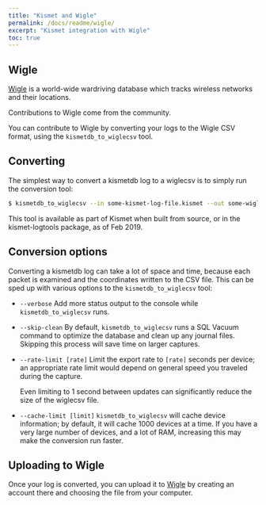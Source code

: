 ```yaml
---
title: "Kismet and Wigle"
permalink: /docs/readme/wigle/
excerpt: "Kismet integration with Wigle"
toc: true
---
```


## Wigle
[Wigle](https://www.wigle.net) is a world-wide wardriving database which tracks wireless networks and their locations.

Contributions to Wigle come from the community.

You can contribute to Wigle by converting your logs to the Wigle CSV format, using the `kismetdb_to_wiglecsv` tool.

## Converting

The simplest way to convert a kismetdb log to a wiglecsv is to simply run the conversion tool:

```bash
$ kismetdb_to_wiglecsv --in some-kismet-log-file.kismet --out some-wigle-file.csv
```

This tool is available as part of Kismet when built from source, or in the kismet-logtools package, as of Feb 2019.

## Conversion options

Converting a kismetdb log can take a lot of space and time, because each packet is examined and the coordinates written to the CSV file.  This can be sped up with various options to the `kismetdb_to_wiglecsv` tool:

* `--verbose`
    Add more status output to the console while `kismetdb_to_wiglecsv` runs.

* `--skip-clean`
    By default, `kismetdb_to_wiglecsv` runs a SQL Vacuum command to optimize the database and clean up any journal files.  Skipping this process will save time on larger captures.

* `--rate-limit [rate]`
    Limit the export rate to `[rate]` seconds per device; an appropriate rate limit would depend on general speed you traveled during the capture.

    Even limiting to 1 second between updates can significantly reduce the size of the wiglecsv file.

* `--cache-limit [limit]`
    `kismetdb_to_wiglecsv` will cache device information; by default, it will cache 1000 devices at a time.  If you have a very large number of devices, and a lot of RAM, increasing this may make the conversion run faster.

## Uploading to Wigle
Once your log is converted, you can upload it to [Wigle](https://www.wigle.net) by creating an account there and choosing the file from your computer.

